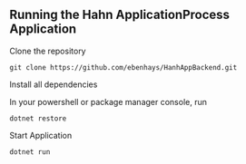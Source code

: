 ﻿## Running the Hahn ApplicationProcess Application

Clone the repository

    git clone https://github.com/ebenhays/HanhAppBackend.git

Install all dependencies

   In your powershell or package manager console, run
    
    dotnet restore

Start Application

    dotnet run
